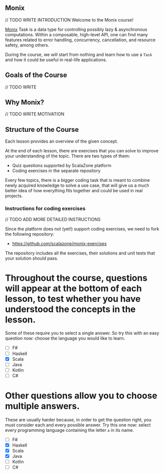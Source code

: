 ## Monix

// TODO WRITE INTRODUCTION
Welcome to the Monix course!

[Monix](https://monix.io/) Task is a data type for controlling possibly lazy & asynchronous computations.
Within a composable, high-level API, one can find many features related to error handling, concurrency, cancellation, and resource safety, among others.

During the course, we will start from nothing and learn how to use a `Task` and how it could be useful in real-life applications.

## Goals of the Course
// TODO WRITE

## Why Monix?
// TODO WRITE MOTIVATION

## Structure of the Course

Each lesson provides an overview of the given concept.

At the end of each lesson, there are exercises that you can solve to improve your understanding of the topic.
There are two types of them:
- Quiz questions supported by ScalaZone platform
- Coding exercises in the separate repository

Every few topics, there is a bigger coding task that is meant to combine newly acquired knowledge to solve a use case, 
that will give us a much better idea of how everything fits together and could be used in real projects.

### Instructions for coding exercises
// TODO ADD MORE DETAILED INSTRUCTIONS

Since the platform does not (yet!) support coding exercises, we need to fork the following repository:
- https://github.com/scalazone/monix-exercises

The repository includes all the exercises, their solutions and unit tests that your solution should pass.

# Throughout the course, questions will appear at the bottom of each lesson, to test whether you have understood the concepts in the lesson.

Some of these require you to select a single answer. So try this with an easy question now: choose the language
you would like to learn.

- [ ] F#
- [ ] Haskell
- [X] Scala
- [ ] Java
- [ ] Kotlin
- [ ] C#

# Other questions allow you to choose multiple answers.

These are usually harder because, in order to get the question right, you must consider each and every possible
answer. Try this one now: select every programming language containing the letter `a` in its name.

* [ ] F#
* [X] Haskell
* [X] Scala
* [X] Java
* [ ] Kotlin
* [ ] C#
